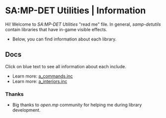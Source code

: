 # SA:MP-DET Utilities | Information
Hi! Welcome to *SA:MP-DET Utilities* "read me" file. In general, *samp-detutils* contain libraries that have in-game visible effects. 
- Below, you can find information about each library.

## Docs
Click on blue text to see all information about each include.

- Learn more: [a_commands.inc](a_commands.md)
- Learn more: [a_interiors.inc](a_interiors.md)

### Thanks

- Big thanks to *open.mp* community for helping me during library development.
